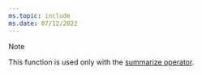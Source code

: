 ```yaml
---
ms.topic: include
ms.date: 07/12/2022
---
```


> [!NOTE]
> This function is used only with the [summarize operator](summarizeoperator.md).
